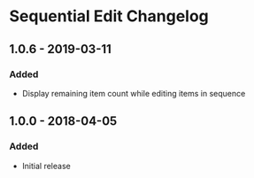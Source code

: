 # Sequential Edit Changelog

## 1.0.6 - 2019-03-11
### Added
- Display remaining item count while editing items in sequence

## 1.0.0 - 2018-04-05
### Added
- Initial release
